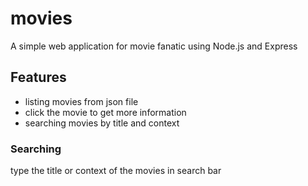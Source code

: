 # movies
A simple web application for movie fanatic using Node.js and Express

## Features
- listing movies from json file
- click the movie to get more information
- searching movies by title and context

### Searching
type the title or context of the movies in search bar
